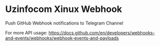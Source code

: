 # Uzinfocom Xinux Webhook

Push GitHub Webhook notifications to Telegram Channel

For more API usage:
https://docs.github.com/en/developers/webhooks-and-events/webhooks/webhook-events-and-payloads
